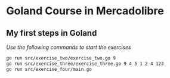 # Goland Course in Mercadolibre

## My first steps in Goland

_Use the following commands to start the exercises_
```sh
go run src/exercise_two/exercise_two.go 9
go run src/exercise_three/exercise_three.go 9 4 5 1 2 4 123
go run src/exercise_four/main.go
```
